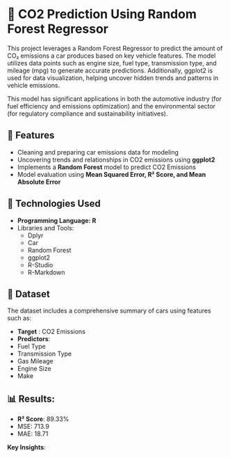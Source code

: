 # 🚗 CO2 Prediction Using Random Forest Regressor

This project leverages a Random Forest Regressor to predict the amount of CO₂ emissions a car produces based on key vehicle features. The model utilizes data points such as engine size, fuel type, transmission type, and mileage (mpg) to generate accurate predictions. Additionally, ggplot2 is used for data visualization, helping uncover hidden trends and patterns in vehicle emissions.

This model has significant applications in both the automotive industry (for fuel efficiency and emissions optimization) and the environmental sector (for regulatory compliance and sustainability initiatives).

## 📌 Features
 - Cleaning and preparing car emissions data for modeling 
 - Uncovering trends and relationships in CO2 emissions using **ggplot2**
 - Implements a **Random Forest** model to predict CO2 Emissions 
 - Model evaluation using **Mean Squared Error, R² Score, and Mean Absolute Error**
 
## 📡 Technologies Used
- **Programming Language: R**
- Libraries and Tools:
  - Dplyr
  - Car
  - Random Forest
  - ggplot2
  - R-Studio
  - R-Markdown
  
## 📂 Dataset 
The dataset includes a comprehensive summary of cars using features such as:
 - **Target** : CO2 Emissions 
 - **Predictors**:
  - Fuel Type
  - Transmission Type
  - Gas Mileage
  - Engine Size
  - Make 

## 📊 Results:
 - **R²  Score**: 89.33%
 - MSE: 713.9
 - MAE: 18.71
 
 **Key Insights**: 